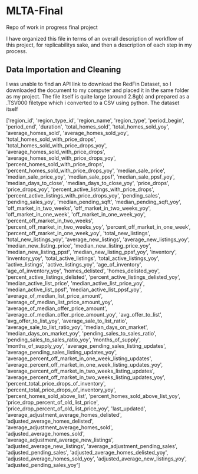 # MLTA-Final
Repo of work in progress final project



I have organized this file in terms of an overall description of workflow of this project, for replicabilitys sake, and then a description of each step in my process.


## Data Importation and Cleaning 

I was unable to find an API link to download the RedFin Dataset, so I downloaded the document to my computer and placed it in the same folder as my project. The file itself is quite large (around 2.8gb) and prepared as a .TSV000 filetype which i converted to a CSV using python. The dataset itself 

['region_id', 'region_type_id', 'region_name', 'region_type', 'period_begin', 'period_end', 'duration', 'total_homes_sold', 'total_homes_sold_yoy', 'average_homes_sold', 'average_homes_sold_yoy', 'total_homes_sold_with_price_drops', 'total_homes_sold_with_price_drops_yoy', 'average_homes_sold_with_price_drops', 'average_homes_sold_with_price_drops_yoy', 'percent_homes_sold_with_price_drops', 'percent_homes_sold_with_price_drops_yoy', 'median_sale_price', 'median_sale_price_yoy', 'median_sale_ppsf', 'median_sale_ppsf_yoy', 'median_days_to_close', 'median_days_to_close_yoy', 'price_drops', 'price_drops_yoy', 'percent_active_listings_with_price_drops', 'percent_active_listings_with_price_drops_yoy', 'pending_sales', 'pending_sales_yoy', 'median_pending_sqft', 'median_pending_sqft_yoy', 'off_market_in_two_weeks', 'off_market_in_two_weeks_yoy', 'off_market_in_one_week', 'off_market_in_one_week_yoy', 'percent_off_market_in_two_weeks', 'percent_off_market_in_two_weeks_yoy', 'percent_off_market_in_one_week', 'percent_off_market_in_one_week_yoy', 'total_new_listings', 'total_new_listings_yoy', 'average_new_listings', 'average_new_listings_yoy', 'median_new_listing_price', 'median_new_listing_price_yoy', 'median_new_listing_ppsf', 'median_new_listing_ppsf_yoy', 'inventory', 'inventory_yoy', 'total_active_listings', 'total_active_listings_yoy', 'active_listings', 'active_listings_yoy', 'age_of_inventory', 'age_of_inventory_yoy', 'homes_delisted', 'homes_delisted_yoy', 'percent_active_listings_delisted', 'percent_active_listings_delisted_yoy', 'median_active_list_price', 'median_active_list_price_yoy', 'median_active_list_ppsf', 'median_active_list_ppsf_yoy', 'average_of_median_list_price_amount', 'average_of_median_list_price_amount_yoy', 'average_of_median_offer_price_amount', 'average_of_median_offer_price_amount_yoy', 'avg_offer_to_list', 'avg_offer_to_list_yoy', 'average_sale_to_list_ratio', 'average_sale_to_list_ratio_yoy', 'median_days_on_market', 'median_days_on_market_yoy', 'pending_sales_to_sales_ratio', 'pending_sales_to_sales_ratio_yoy', 'months_of_supply', 'months_of_supply_yoy', 'average_pending_sales_listing_updates', 'average_pending_sales_listing_updates_yoy', 'average_percent_off_market_in_one_week_listing_updates', 'average_percent_off_market_in_one_week_listing_updates_yoy', 'average_percent_off_market_in_two_weeks_listing_updates', 'average_percent_off_market_in_two_weeks_listing_updates_yoy', 'percent_total_price_drops_of_inventory', 'percent_total_price_drops_of_inventory_yoy', 'percent_homes_sold_above_list', 'percent_homes_sold_above_list_yoy', 'price_drop_percent_of_old_list_price', 'price_drop_percent_of_old_list_price_yoy', 'last_updated', 'average_adjustment_average_homes_delisted', 'adjusted_average_homes_delisted', 'average_adjustment_average_homes_sold', 'adjusted_average_homes_sold', 'average_adjustment_average_new_listings', 'adjusted_average_new_listings', 'average_adjustment_pending_sales', 'adjusted_pending_sales', 'adjusted_average_homes_delisted_yoy', 'adjusted_average_homes_sold_yoy', 'adjusted_average_new_listings_yoy', 'adjusted_pending_sales_yoy']
